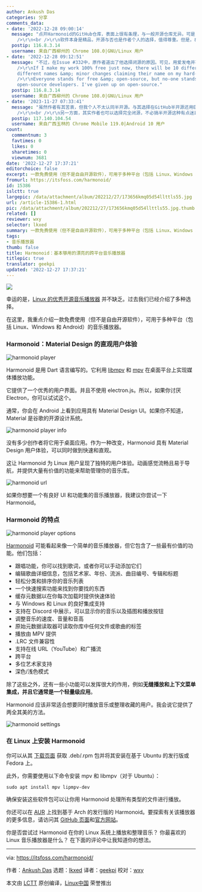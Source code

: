 ```yaml
---
author: Ankush Das
categories: 分享
comments_data:
- date: '2022-12-28 09:00:14'
  message: "点开Harmonoid的GitHub仓库，表面上很有条理，与一般开源仓库无异。可是，我发现了EULA，以及一堆二进制文件，显然是闭源软件。Issues列表里（#179），有感兴趣的用户想自行编译，却没法下载部分依赖库，结果作者明确表示那些依赖库不会开源。<br
    />\r\n<br />\r\n软件本身是精品，开源与否也是作者个人的选择，值得尊重。但是，在GitHub上发布闭源软件，我觉得并不是很妥当，感觉作者只是为了利用GitHub的社区资源罢了（例如把Issues当论坛用）。"
  postip: 116.8.3.14
  username: 来自广西柳州的 Chrome 108.0|GNU/Linux 用户
- date: '2022-12-28 09:12:51'
  message: "不过，在Issue #332中，原作者道出了他选择闭源的原因。可见，用爱发电并不是容易的事情，而且他不希望自己的成果被盗取：<br />\r\n<br
    />\r\nIf I make my work 100% free just now, there will be 10 different forks with
    different names &amp; minor changes claiming their name on my hard-work.<br />\r\n<br
    />\r\nEveryone stands for free &amp; open-source, but no-one stands for free &amp;
    open-source developers. I've given up on open-source."
  postip: 116.8.3.14
  username: 来自广西柳州的 Chrome 108.0|GNU/Linux 用户
- date: '2023-11-27 07:33:41'
  message: "虽然作者有其苦衷，但我个人不太认同半开源。与其选择在GitHub半开源还用EULA的Harmonoid，不如选择Spotify、网易云这样的商业音乐应用。<br
    />\r\n<br />\r\n另一方面，其实作者也可以选择完全闭源，不必搞半开源这种有点迷惑的操作。"
  postip: 117.140.104.54
  username: 来自广西玉林的 Chrome Mobile 119.0|Android 10 用户
count:
  commentnum: 3
  favtimes: 0
  likes: 0
  sharetimes: 0
  viewnum: 3681
date: '2022-12-27 17:37:21'
editorchoice: false
excerpt: 一款免费使用（但不是自由开源软件），可用于多种平台（包括 Linux、Windows 和 Android）的音乐播放器。
fromurl: https://itsfoss.com/harmonoid/
id: 15386
islctt: true
largepic: /data/attachment/album/202212/27/173656kmq05d54llttls55.jpg
url: /article-15386-1.html
pic: /data/attachment/album/202212/27/173656kmq05d54llttls55.jpg.thumb.jpg
related: []
reviewer: wxy
selector: lkxed
summary: 一款免费使用（但不是自由开源软件），可用于多种平台（包括 Linux、Windows 和 Android）的音乐播放器。
tags:
- 音乐播放器
thumb: false
title: Harmonoid：基本够用的漂亮的跨平台音乐播放器
titlepic: true
translator: geekpi
updated: '2022-12-27 17:37:21'
---
```


![](/data/attachment/album/202212/27/173656kmq05d54llttls55.jpg)


幸运的是，[Linux 的优秀开源音乐播放器](https://itsfoss.com/best-music-players-linux/) 并不缺乏。过去我们已经介绍了多种选择。


在这里，我重点介绍一款免费使用（但不是自由开源软件），可用于多种平台（包括 Linux、Windows 和 Android）的音乐播放器。


### Harmonoid：Material Design 的直观用户体验


![harmonoid player](/data/attachment/album/202212/27/173721q24r46ypryr42nkg.png)


Harmonoid 是用 Dart 语言编写的。它利用 [libmpv](https://github.com/mpv-player/mpv/tree/master/libmpv) 和 [mpv](https://mpv.io) 在桌面平台上实现媒体播放功能。


它提供了一个优秀的用户界面。并且不使用 electron.js。所以，如果你讨厌 Electron，你可以试试这个。


通常，你会在 Android 上看到应用具有 Material Design UI。如果你不知道，Material 是谷歌的开源设计系统。


![harmonoid player info](/data/attachment/album/202212/27/173721t5j8v1t51vgkm0oe.png)


没有多少创作者将它用于桌面应用。作为一种改变，Harmonoid 具有 Material Design 用户体验，可以同时做到快速和直观。


这让 Harmonoid 为 Linux 用户呈现了独特的用户体验。动画感觉流畅且易于导航，并提供大量有价值的功能来帮助管理你的音乐库。


![harmonoid url](/data/attachment/album/202212/27/173722hbxf7srpd7q7x3b3.png)


如果你想要一个有良好 UI 和功能集的音乐播放器，我建议你尝试一下 Harmonoid。


### Harmonoid 的特点


![harmonoid player options](/data/attachment/album/202212/27/173722apx5wtpmtz45ftfu.png)


[Harmonoid](https://harmonoid.com) 可能看起来像一个简单的音乐播放器，但它包含了一些最有价值的功能。他们包括：


* 跟唱功能，你可以找到歌词，或者你可以手动添加它们
* 编辑歌曲详细信息，包括艺术家、年份、流派、曲目编号、专辑和标题
* 轻松分类和排序你的音乐列表
* 一个快速搜索功能来找到你要找的东西
* 缓存元数据以在你每次加载时提供快速体验
* 与 Windows 和 Linux 的良好集成支持
* 支持在 Discord 中展示，可以显示你的音乐以及插图和播放按钮
* 调整音乐的速度、音量和音高
* 原始元数据读取器可读取你库中任何文件或歌曲的标签
* 播放由 MPV 提供
* .LRC 文件兼容性
* 支持在线 URL（YouTube）和广播流
* 跨平台
* 多位艺术家支持
* 深色/浅色模式


除了这些之外，还有一些小功能可以发挥很大的作用，例如**无缝播放和上下文菜单集成，并且它通常是一个轻量级应用**。


Harmonoid 应该非常适合想要同时播放音乐或整理收藏的用户。我会说它提供了两全其美的方法。


![harmonoid settings](/data/attachment/album/202212/27/173723gx9mi5xo4hh56909.png)


### 在 Linux 上安装 Harmonoid


你可以从其 [下载页面](https://harmonoid.com/downloads) 获取 .deb/.rpm 包并将其安装在基于 Ubuntu 的发行版或 Fedora 上。


此外，你需要使用以下命令安装 mpv 和 libmpv（对于 Ubuntu）：



```
sudo apt install mpv lipmpv-dev

```

确保安装这些软件包可以让你用 Harmonoid 处理所有类型的文件进行播放。


你还可以在 [AUR](https://aur.archlinux.org/packages/harmonoid-bin) 上找到基于 Arch 的发行版的 Harmonoid。要探索有关该播放器的更多信息，请访问其 [GitHub 页面](https://github.com/harmonoid/harmonoid)和[官方网站](https://harmonoid.com)。


你是否尝试过 Harmonoid 在你的 Linux 系统上播放和整理音乐？ 你最喜欢的 Linux 音乐播放器是什么？ 在下面的评论中让我知道你的想法。




---


via: <https://itsfoss.com/harmonoid/>


作者：[Ankush Das](https://itsfoss.com/author/ankush/) 选题：[lkxed](https://github.com/lkxed) 译者：[geekpi](https://github.com/geekpi) 校对：[wxy](https://github.com/wxy)


本文由 [LCTT](https://github.com/LCTT/TranslateProject) 原创编译，[Linux中国](https://linux.cn/) 荣誉推出